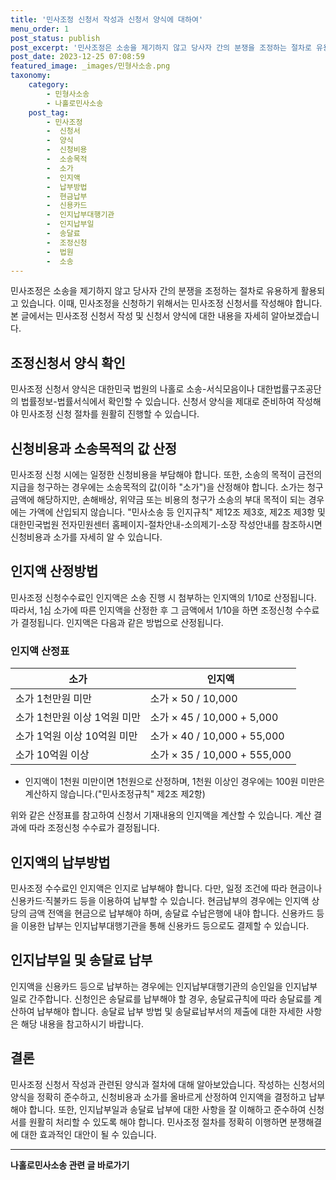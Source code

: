 ```yaml
---
title: '민사조정 신청서 작성과 신청서 양식에 대하여'
menu_order: 1
post_status: publish
post_excerpt: '민사조정은 소송을 제기하지 않고 당사자 간의 분쟁을 조정하는 절차로 유용하게 활용되고 있습니다. 이때, 민사조정을 신청하기 위해서는 민사조정 신청서를 작성해야 합니다. 본 글에서는 민사조정 신청서 작성 및 신청서 양식에 대한 내용을 자세히 알아보겠습니다.'
post_date: 2023-12-25 07:08:59
featured_image: _images/민형사소송.png
taxonomy:
    category:
        - 민형사소송
        - 나홀로민사소송
    post_tag:
        - 민사조정
        -  신청서
        -  양식
        -  신청비용
        -  소송목적
        -  소가
        -  인지액
        -  납부방법
        -  현금납부
        -  신용카드
        -  인지납부대행기관
        -  인지납부일
        -  송달료
        -  조정신청
        -  법원
        -  소송
---
```



민사조정은 소송을 제기하지 않고 당사자 간의 분쟁을 조정하는 절차로 유용하게 활용되고 있습니다. 이때, 민사조정을 신청하기 위해서는 민사조정 신청서를 작성해야 합니다. 본 글에서는 민사조정 신청서 작성 및 신청서 양식에 대한 내용을 자세히 알아보겠습니다.

## 조정신청서 양식 확인

민사조정 신청서 양식은 대한민국 법원의 나홀로 소송-서식모음이나 대한법률구조공단의 법률정보-법률서식에서 확인할 수 있습니다. 신청서 양식을 제대로 준비하여 작성해야 민사조정 신청 절차를 원활히 진행할 수 있습니다.

## 신청비용과 소송목적의 값 산정

민사조정 신청 시에는 일정한 신청비용을 부담해야 합니다. 또한, 소송의 목적이 금전의 지급을 청구하는 경우에는 소송목적의 값(이하 "소가")을 산정해야 합니다. 소가는 청구금액에 해당하지만, 손해배상, 위약금 또는 비용의 청구가 소송의 부대 목적이 되는 경우에는 가액에 산입되지 않습니다. "민사소송 등 인지규칙" 제12조 제3호, 제2조 제3항 및 대한민국법원 전자민원센터 홈페이지-절차안내-소의제기-소장 작성안내를 참조하시면 신청비용과 소가를 자세히 알 수 있습니다.

## 인지액 산정방법

민사조정 신청수수료인 인지액은 소송 진행 시 첨부하는 인지액의 1/10로 산정됩니다. 따라서, 1심 소가에 따른 인지액을 산정한 후 그 금액에서 1/10을 하면 조정신청 수수료가 결정됩니다. 인지액은 다음과 같은 방법으로 산정됩니다.

### 인지액 산정표

| 소가                      | 인지액                         |
|-------------------------|-------------------------------|
| 소가 1천만원 미만            | 소가 × 50 / 10,000                |
| 소가 1천만원 이상 1억원 미만   | 소가 × 45 / 10,000 + 5,000         |
| 소가 1억원 이상 10억원 미만    | 소가 × 40 / 10,000 + 55,000        |
| 소가 10억원 이상             | 소가 × 35 / 10,000 + 555,000       |

- 인지액이 1천원 미만이면 1천원으로 산정하며, 1천원 이상인 경우에는 100원 미만은 계산하지 않습니다.("민사조정규칙" 제2조 제2항)

위와 같은 산정표를 참고하여 신청서 기재내용의 인지액을 계산할 수 있습니다. 계산 결과에 따라 조정신청 수수료가 결정됩니다.

## 인지액의 납부방법

민사조정 수수료인 인지액은 인지로 납부해야 합니다. 다만, 일정 조건에 따라 현금이나 신용카드·직불카드 등을 이용하여 납부할 수 있습니다. 현금납부의 경우에는 인지액 상당의 금액 전액을 현금으로 납부해야 하며, 송달료 수납은행에 내야 합니다. 신용카드 등을 이용한 납부는 인지납부대행기관을 통해 신용카드 등으로도 결제할 수 있습니다.

## 인지납부일 및 송달료 납부

인지액을 신용카드 등으로 납부하는 경우에는 인지납부대행기관의 승인일을 인지납부일로 간주합니다. 신청인은 송달료를 납부해야 할 경우, 송달료규칙에 따라 송달료를 계산하여 납부해야 합니다. 송달료 납부 방법 및 송달료납부서의 제출에 대한 자세한 사항은 해당 내용을 참고하시기 바랍니다.

## 결론

민사조정 신청서 작성과 관련된 양식과 절차에 대해 알아보았습니다. 작성하는 신청서의 양식을 정확히 준수하고, 신청비용과 소가를 올바르게 산정하여 인지액을 결정하고 납부해야 합니다. 또한, 인지납부일과 송달료 납부에 대한 사항을 잘 이해하고 준수하여 신청서를 원활히 처리할 수 있도록 해야 합니다. 민사조정 절차를 정확히 이행하면 분쟁해결에 대한 효과적인 대안이 될 수 있습니다.
<!-- wp:separator -->
<hr class="wp-block-separator has-alpha-channel-opacity"/>
<!-- /wp:separator -->

<!-- wp:group {"backgroundColor":"base","layout":{"type":"constrained"}} -->
<div class="wp-block-group has-base-background-color has-background"><!-- wp:paragraph {"align":"center","fontSize":"medium"} -->
<p class="has-text-align-center has-large-font-size"><strong>나홀로민사소송 관련 글 바로가기</strong></p>
<!-- /wp:paragraph -->


<!-- wp:latest-posts
{"categories":[{"id":14767,"count":19,"description":"","link":"https://uknowlaw.com/category/%eb%82%98%ed%99%80%eb%a1%9c%eb%af%bc%ec%82%ac%ec%86%8c%ec%86%a1/","name":"나홀로민사소송","slug":"나홀로민사소송","taxonomy":"category","parent":0,"meta":[],"_links":{"self":[{"href":"https://uknowlaw.com/wp-json/wp/v2/categories/14767"}],"collection":[{"href":"https://uknowlaw.com/wp-json/wp/v2/categories"}],"about":[{"href":"https://uknowlaw.com/wp-json/wp/v2/taxonomies/category"}],"wp:post_type":[{"href":"https://uknowlaw.com/wp-json/wp/v2/posts?categories=14767"}],"curies":[{"name":"wp","href":"https://api.w.org/{rel}","templated":true}]}}],"postsToShow":100,"excerptLength":28,"postLayout":"grid","columns":2,"featuredImageAlign":"left","featuredImageSizeSlug":"large","fontSize":"small"} /--></div>
<!-- /wp:group -->